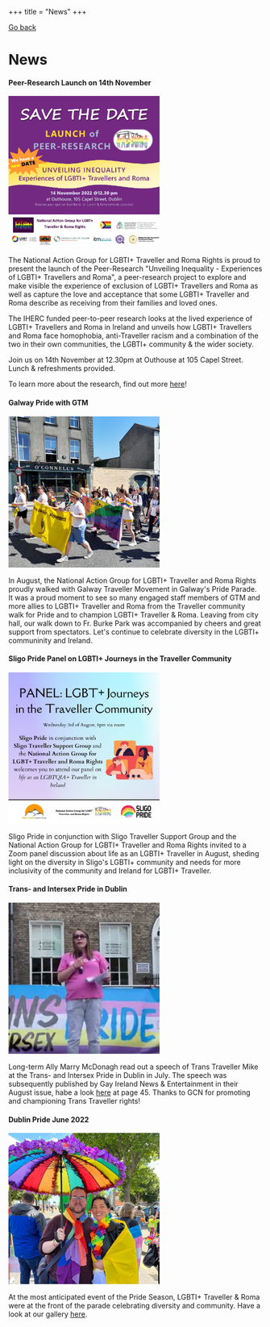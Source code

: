 +++
title = "News"
+++

[Go back](/home)

# News

#### Peer-Research Launch on 14th November
<img src="/research-launch-ad.jpg" width=300/>

The National Action Group for LGBTI+ Traveller and Roma Rights is proud to present the launch of the Peer-Research "Unveiling Inequality - Experiences of LGBTI+ Travellers and Roma", a peer-research project to explore and make visible the experience of exclusion of LGBTI+ Travellers and Roma as well as capture the love and acceptance that some LGBTI+ Traveller and Roma describe as receiving from their families and loved ones.

The IHERC funded peer-to-peer research looks at the lived experience of LGBTI+ Travellers and Roma in Ireland and unveils how LGBTI+ Travellers and Roma face homophobia, anti-Traveller racism and a combination of the two in their own communities, the LGBTI+ community & the wider society.

Join us on 14th November at 12.30pm at Outhouse at 105 Capel Street. Lunch & refreshments provided. 

To learn more about the research, find out more [here](/what-we-do/research)!

#### Galway Pride with GTM
<img src="/galway-pride.jpg" width=300/>

In August, the National Action Group for LGBTI+ Traveller and Roma Rights proudly walked with Galway Traveller Movement in Galway's Pride Parade. It was a proud moment to see so many engaged staff members of GTM and more allies to LGBTI+ Traveller and Roma from the Traveller community walk for Pride and to champion LGBTI+ Traveller & Roma. Leaving from city hall, our walk down to Fr. Burke Park was accompanied by cheers and great support from spectators. Let's continue to celebrate diversity in the LGBTI+ communinity and Ireland. 

#### Sligo Pride Panel on LGBTI+ Journeys in the Traveller Community
<img src="/sligo-pride.jpg" width=300/>

Sligo Pride in conjunction with Sligo Traveller Support Group and the National Action Group for LGBTI+ Traveller and Roma Rights invited to a Zoom panel discussion  about life as an LGBTI+ Traveller in August, sheding light on the diversity in Sligo's LGBTI+ community and needs for more inclusivity of the community and Ireland for LGBTI+ Traveller. 

#### Trans- and Intersex Pride in Dublin
<img src="/trans-pride.png" width=300/>

Long-term Ally Marry McDonagh read out a speech of Trans Traveller Mike at the Trans- and Intersex Pride in Dublin in July. The speech was subsequently published by Gay Ireland News & Entertainment in their August issue, habe a look [here](https://magazine.gcn.ie/magazine/reader/233653) at page 45. Thanks to GCN for promoting and championing Trans Traveller rights!

#### Dublin Pride June 2022
<img src="/dublin-pride.jpg" width=300/>

At the most anticipated event of the Pride Season, LGBTI+ Traveller & Roma were at the front of the parade celebrating diversity and community. Have a look at our gallery [here](/what-we-do/prides).


